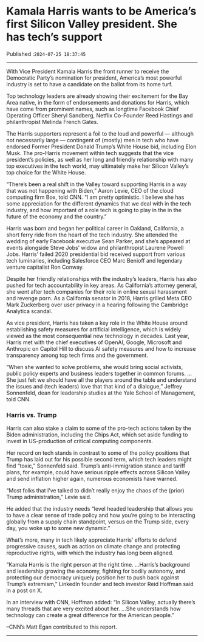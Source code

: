 # Kamala Harris wants to be America’s first Silicon Valley president. She has tech’s support

Published :`2024-07-25 18:37:45`

---

With Vice President Kamala Harris the front runner to receive the Democratic Party’s nomination for president, America’s most powerful industry is set to have a candidate on the ballot from its home turf.

Top technology leaders are already showing their excitement for the Bay Area native, in the form of endorsements and donations for Harris, which have come from prominent names, such as longtime Facebook Chief Operating Officer Sheryl Sandberg, Netflix Co-Founder Reed Hastings and philanthropist Melinda French Gates.

The Harris supporters represent a foil to the loud and powerful — although not necessarily large — contingent of (mostly) men in tech who have endorsed Former President Donald Trump’s White House bid, including Elon Musk. The pro-Harris movement within tech suggests that the vice president’s policies, as well as her long and friendly relationship with many top executives in the tech world, may ultimately make her Silicon Valley’s top choice for the White House.

“There’s been a real shift in the Valley toward supporting Harris in a way that was not happening with Biden,” Aaron Levie, CEO of the cloud computing firm Box, told CNN. “I am pretty optimistic. I believe she has some appreciation for the different dynamics that we deal with in the tech industry, and how important of a role tech is going to play in the in the future of the economy and the country.”

Harris was born and began her political career in Oakland, California, a short ferry ride from the heart of the tech industry. She attended the wedding of early Facebook executive Sean Parker, and she’s appeared at events alongside Steve Jobs’ widow and philanthropist Laurene Powell Jobs. Harris’ failed 2020 presidential bid received support from various tech luminaries, including Salesforce CEO Marc Benioff and legendary venture capitalist Ron Conway.

Despite her friendly relationships with the industry’s leaders, Harris has also pushed for tech accountability in key areas. As California’s attorney general, she went after tech companies for their role in online sexual harassment and revenge porn. As a California senator in 2018, Harris grilled Meta CEO Mark Zuckerberg over user privacy in a hearing following the Cambridge Analytica scandal.

As vice president, Harris has taken a key role in the White House around establishing safety measures for artificial intelligence, which is widely viewed as the most consequential new technology in decades. Last year, Harris met with the chief executives of OpenAI, Google, Microsoft and Anthropic on Capitol Hill to discuss AI safety measures and how to increase transparency among top tech firms and the government.

“When she wanted to solve problems, she would bring social activists, public policy experts and business leaders together in common forums. …She just felt we should have all the players around the table and understand the issues and (tech leaders) love that that kind of a dialogue,” Jeffrey Sonnenfeld, dean for leadership studies at the Yale School of Management, told CNN.

### Harris vs. Trump

Harris can also stake a claim to some of the pro-tech actions taken by the Biden administration, including the Chips Act, which set aside funding to invest in US-production of critical computing components.

Her record on tech stands in contrast to some of the policy positions that Trump has laid out for his possible second term, which tech leaders might find “toxic,” Sonnenfeld said. Trump’s anti-immigration stance and tariff plans, for example, could have serious ripple effects across Silicon Valley and send inflation higher again, numerous economists have warned.

“Most folks that I’ve talked to didn’t really enjoy the chaos of the (prior) Trump administration,” Levie said.

He added that the industry needs “level headed leadership that allows you to have a clear sense of trade policy and how you’re going to be interacting globally from a supply chain standpoint, versus on the Trump side, every day, you woke up to some new dynamic.”

What’s more, many in tech likely appreciate Harris’ efforts to defend progressive causes, such as action on climate change and protecting reproductive rights, with which the industry has long been aligned.

“Kamala Harris is the right person at the right time.  …Harris’s background and leadership growing the economy, fighting for bodily autonomy, and protecting our democracy uniquely position her to push back against Trump’s extremism,” LinkedIn founder and tech investor Reid Hoffman said in a post on X.

In an interview with CNN, Hoffman added: “In Silicon Valley, actually there’s many threads that are very excited about her. …She understands how technology can create a great difference for the American people.”

–CNN’s Matt Egan contributed to this report.

---

